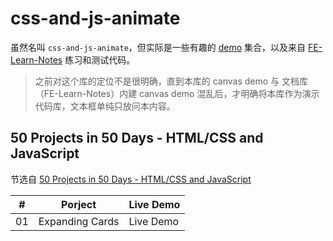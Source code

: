 # css-and-js-animate

虽然名叫 `css-and-js-animate`，但实际是一些有趣的 [demo](https://richardmyu.github.io/css-and-js-animate/) 集合，以及来自 [FE-Learn-Notes](https://github.com/richardmyu/FE-Learn-Notes) 练习和测试代码。

> 之前对这个库的定位不是很明确，直到本库的 canvas demo 与 文档库（FE-Learn-Notes）内建 canvas demo 混乱后，才明确将本库作为演示代码库，文本框单纯只放问本内容。

## 50 Projects in 50 Days - HTML/CSS and JavaScript

节选自 [50 Projects in 50 Days - HTML/CSS and JavaScript](https://github.com/bradtraversy/50projects50days)

| #   | Porject         | Live Demo |
| --- | --------------- | --------- |
| 01  | Expanding Cards | Live Demo |
